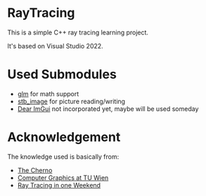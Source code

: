 # RayTracing

This is a simple C++ ray tracing learning project.

It's based on Visual Studio 2022.

# Used Submodules

- [glm](https://github.com/g-truc/glm) for math support
- [stb_image](https://github.com/nothings/stb) for picture reading/writing
- [Dear ImGui](https://github.com/ocornut/imgui) not incorporated yet, maybe will be used someday

# Acknowledgement

The knowledge used is basically from:

- [The Cherno](https://www.youtube.com/c/TheChernoProject)
- [Computer Graphics at TU Wien](https://www.youtube.com/channel/UCS9CFdjdEcq_NhaSFb_P-yA)
- [Ray Tracing in one Weekend](https://raytracing.github.io/books/RayTracingInOneWeekend.html#metal/anabstractclassformaterials)

